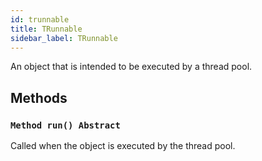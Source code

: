 ```yaml
---
id: trunnable
title: TRunnable
sidebar_label: TRunnable
---
```


An object that is intended to be executed by a thread pool.


## Methods

### `Method run() Abstract`

Called when the object is executed by the thread pool.

<br/>

